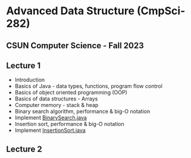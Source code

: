 # Advanced Data Structure (CmpSci-282)
## CSUN Computer Science - Fall 2023

## Lecture 1
* Introduction
* Basics of Java - data types, functions, program flow control
* Basics of object oriented programming (OOP)
* Basics of data structures - Arrays
* Computer memory - stack & heap
* Binary search algorithm, performance & big-O notation
* Implement [BinarySearch.java](BinarySearch.java)
* Insertion sort, performance & big-O notation
* Implement [InsertionSort.java](InsertionSort.java)

## Lecture 2
